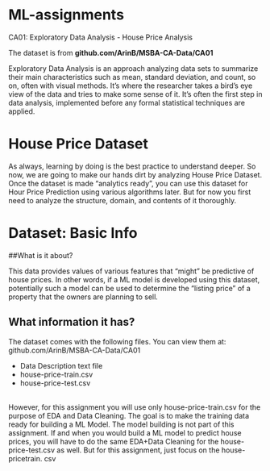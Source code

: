# ML-assignments

CA01: Exploratory Data Analysis - House Price Analysis <br>

The dataset is from <b> github.com/ArinB/MSBA-CA-Data/CA01</b>

Exploratory Data Analysis is an approach analyzing data sets to summarize their main
characteristics such as mean, standard deviation, and count, so on, often with visual
methods. It’s where the researcher takes a bird’s eye view of the data and tries to make
some sense of it. It’s often the first step in data analysis, implemented before any formal
statistical techniques are applied.<br>

# House Price Dataset
As always, learning by doing is the best practice to understand deeper. So now, we are
going to make our hands dirt by analyzing House Price Dataset.
Once the dataset is made “analytics ready”, you can use this dataset for Hour Price
Prediction using various algorithms later. But for now you first need to analyze the
structure, domain, and contents of it thoroughly. <br>

# Dataset: Basic Info <br>

##What is it about?<br>

This data provides values of various features that “might” be predictive of house prices.
In other words, if a ML model is developed using this dataset, potentially such a model
can be used to determine the “listing price” of a property that the owners are planning to
sell.<br>

## What information it has?
The dataset comes with the following files. You can view them at:
github.com/ArinB/MSBA-CA-Data/CA01
- Data Description text file
- house-price-train.csv
- house-price-test.csv
<br>
However, for this assignment you will use only house-price-train.csv for the purpose of
EDA and Data Cleaning. The goal is to make the training data ready for building a ML
Model. The model building is not part of this assignment. If and when you would build a
ML model to predict house prices, you will have to do the same EDA+Data Cleaning for
the house-price-test.csv as well. But for this assignment, just focus on the house-pricetrain.
csv
